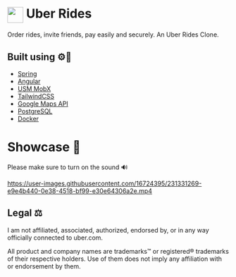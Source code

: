 <h1><img src="https://upload.wikimedia.org/wikipedia/commons/thumb/7/79/Uber_App_Icon.svg/2048px-Uber_App_Icon.svg.png" align="center" width="36" height="36"/> Uber Rides </h1> 

Order rides, invite friends, pay easily and securely. An Uber Rides Clone.

## Built using ⚙️🔧
- [Spring](https://spring.io/)
- [Angular](https://angular.io/)
- [USM MobX](https://github.com/unadlib/usm)
- [TailwindCSS](https://tailwindcss.com/)
- [Google Maps API](https://developers.google.com/maps)
- [PostgreSQL](https://www.postgresql.org/)
- [Docker](https://www.docker.com/)

# Showcase 📸
Please make sure to turn on the sound 🔊

https://user-images.githubusercontent.com/16724395/231331269-e9e4b440-0e38-4518-bf99-e30e64306a2e.mp4

## Legal ⚖️
I am not affiliated, associated, authorized, endorsed by, or in any way officially connected to uber.com.

All product and company names are trademarks™ or registered® trademarks of their respective holders. Use of them does not imply any affiliation with or endorsement by them.
